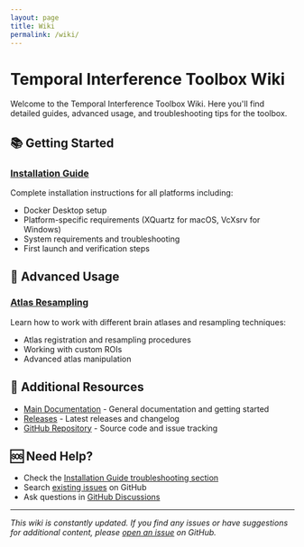 ```yaml
---
layout: page
title: Wiki
permalink: /wiki/
---
```


# Temporal Interference Toolbox Wiki

Welcome to the Temporal Interference Toolbox Wiki. Here you'll find detailed guides, advanced usage, and troubleshooting tips for the toolbox.

## 📚 Getting Started

### [Installation Guide](/wiki/installation-guide/)
Complete installation instructions for all platforms including:
- Docker Desktop setup
- Platform-specific requirements (XQuartz for macOS, VcXsrv for Windows)
- System requirements and troubleshooting
- First launch and verification steps

## 🔧 Advanced Usage

### [Atlas Resampling](/wiki/atlas_resampling/)
Learn how to work with different brain atlases and resampling techniques:
- Atlas registration and resampling procedures
- Working with custom ROIs
- Advanced atlas manipulation

## 📖 Additional Resources

- [Main Documentation](/documentation/) - General documentation and getting started
- [Releases](/releases/) - Latest releases and changelog
- [GitHub Repository](https://github.com/idossha/TI-Toolbox) - Source code and issue tracking

## 🆘 Need Help?

- Check the [Installation Guide troubleshooting section](/wiki/installation-guide/#troubleshooting)
- Search [existing issues](https://github.com/idossha/TI-Toolbox/issues) on GitHub
- Ask questions in [GitHub Discussions](https://github.com/idossha/TI-Toolbox/discussions)

---

*This wiki is constantly updated. If you find any issues or have suggestions for additional content, please [open an issue](https://github.com/idossha/TI-Toolbox/issues) on GitHub.*
